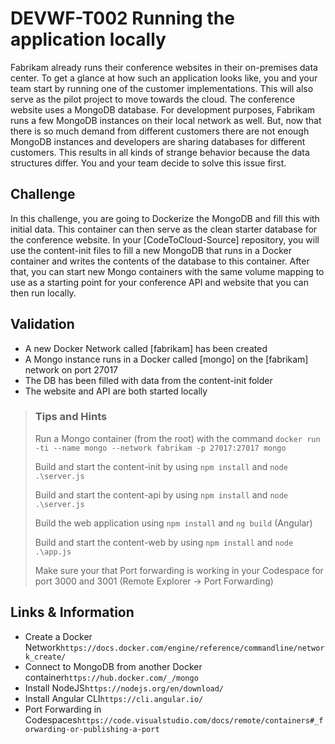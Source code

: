 # DEVWF-T002 Running the application locally

Fabrikam already runs their conference websites in their on-premises data center. To get a glance at how such an application looks like, you and your team start by running one of the customer implementations. This will also serve as the pilot project to move towards the cloud. The conference website uses a MongoDB database. For development purposes, Fabrikam runs a few MongoDB instances on their local network as well. But, now that there is so much demand from different customers there are not enough MongoDB instances and developers are sharing databases for different customers. This results in all kinds of strange behavior because the data structures differ. You and your team decide to solve this issue first.

## Challenge

In this challenge, you are going to Dockerize the MongoDB and fill this with initial data. This container can then serve as the clean starter database for the conference website. In your [CodeToCloud-Source] repository, you will use the content-init files to fill a new MongoDB that runs in a Docker container and writes the contents of the database to this container. After that, you can start new Mongo containers with the same volume mapping to use as a starting point for your conference API and website that you can then run locally.

## Validation

- A new Docker Network called [fabrikam] has been created
- A Mongo instance runs in a Docker called [mongo] on the [fabrikam] network on port 27017
- The DB has been filled with data from the content-init folder
- The website and API are both started locally

> ### Tips and Hints
>
> Run a Mongo container (from the root) with the command `docker run -ti --name mongo --network fabrikam -p 27017:27017 mongo`
>
> Build and start the content-init by using `npm install` and `node .\server.js`
>
> Build and start the content-api by using `npm install` and `node .\server.js`
>
> Build the web application using `npm install` and `ng build` (Angular)
>
> Build and start the content-web by using `npm install` and `node .\app.js`
>
> Make sure your that Port forwarding is working in your Codespace for port 3000 and 3001 (Remote Explorer -> Port Forwarding)

## Links & Information

* Create a Docker Network```https://docs.docker.com/engine/reference/commandline/network_create/```
* Connect to MongoDB from another Docker container```https://hub.docker.com/_/mongo```
* Install NodeJS```https://nodejs.org/en/download/```
* Install Angular CLI```https://cli.angular.io/```
* Port Forwarding in Codespaces```https://code.visualstudio.com/docs/remote/containers#_forwarding-or-publishing-a-port```

